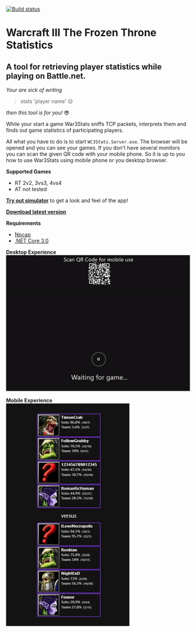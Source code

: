 [![Build status](https://ci.appveyor.com/api/projects/status/pf2a28vv3da6tq9k/branch/master?svg=true)](https://ci.appveyor.com/project/Rookian/war3stats/branch/master)

# Warcraft III The Frozen Throne Statistics
## A tool for retrieving player statistics while playing on Battle.net.

*Your are sick of writing*
> stats 'player name'  :unamused:

*then this tool is for you!* :sunglasses:

While your start a game War3Stats sniffs TCP packets, interprets them and finds out game statistics of participating players.   

All what you have to do is to start `WC3Stats.Server.exe`. The browser will be opened and you can see your games. If you don't have several monitors you can scan the given QR code with your mobile phone. So it is up to you how to use War3Stats using mobile phone or you desktop browser.
  
**Supported Games**
- RT 2v2, 3vs3, 4vs4
- AT not tested

[**Try out simulator**](https://wc3statsserver.azurewebsites.net/) to get a look and feel of the app!

[**Download latest version**](https://github.com/Rookian/War3Stats/releases)

**Requirements**  
- [Npcap](https://nmap.org/download.html)
- [.NET Core 3.0](https://dotnet.microsoft.com/download/thank-you/dotnet-runtime-3.0.0-windows-hosting-bundle-installer)

**Desktop Experience**  
![alt text](https://raw.githubusercontent.com/Rookian/War3Stats/master/github/desktop-xp.gif)


**Mobile Experience**  
![alt text](https://raw.githubusercontent.com/Rookian/War3Stats/master/github/mobile-xp.gif)
